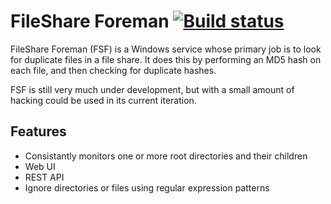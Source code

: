 ﻿# FileShare Foreman [![Build status](https://ci.appveyor.com/api/projects/status/46jbsj2eh7b2iob9?svg=true)](https://ci.appveyor.com/project/jjcamp/fsforeman)

FileShare Foreman (FSF) is a Windows service whose primary job is to look for duplicate
files in a file share.  It does this by performing an MD5 hash on each file, and then
checking for duplicate hashes.

FSF is still very much under development, but with a small amount of hacking could be used
in its current iteration.

## Features
- Consistantly monitors one or more root directories and their children
- Web UI
- REST API
- Ignore directories or files using regular expression patterns
